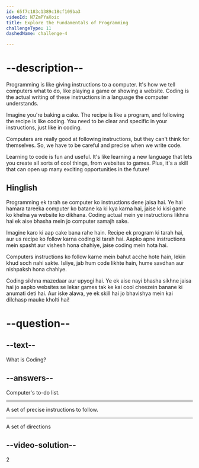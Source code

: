 ```yaml
---
id: 65f7c183c1389c18cf109ba3
videoId: N7ZmPYaXoic
title: Explore the Fundamentals of Programming
challengeType: 11
dashedName: challenge-4

---
```


# --description--
Programming is like giving instructions to a computer. It's how we tell computers what to do, like playing a game or showing a website. Coding is the actual writing of these instructions in a language the computer understands.

Imagine you're baking a cake. The recipe is like a program, and following the recipe is like coding. You need to be clear and specific in your instructions, just like in coding.

Computers are really good at following instructions, but they can't think for themselves. So, we have to be careful and precise when we write code.

Learning to code is fun and useful. It's like learning a new language that lets you create all sorts of cool things, from websites to games. Plus, it's a skill that can open up many exciting opportunities in the future!

<h2>Hinglish</h2>

Programming ek tarah se computer ko instructions dene jaisa hai. Ye hai hamara tareeka computer ko batane ka ki kya karna hai, jaise ki kisi game ko khelna ya website ko dikhana. Coding actual mein ye instructions likhna hai ek aise bhasha mein jo computer samajh sake.

Imagine karo ki aap cake bana rahe hain. Recipe ek program ki tarah hai, aur us recipe ko follow karna coding ki tarah hai. Aapko apne instructions mein spasht aur vishesh hona chahiye, jaise coding mein hota hai.

Computers instructions ko follow karne mein bahut acche hote hain, lekin khud soch nahi sakte. Isliye, jab hum code likhte hain, hume savdhan aur nishpaksh hona chahiye.

Coding sikhna mazedaar aur upyogi hai. Ye ek aise nayi bhasha sikhne jaisa hai jo aapko websites se lekar games tak ke kai cool cheezein banane ki anumati deti hai. Aur iske alawa, ye ek skill hai jo bhavishya mein kai dilchasp mauke kholti hai!

# --question--

## --text--

What is Coding?

## --answers--

Computer's to-do list.

---

A set of precise instructions to follow.

---

A set of directions

## --video-solution--

2

